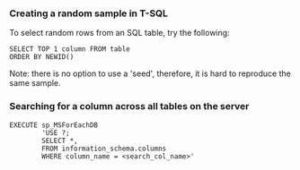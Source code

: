 ### Creating a random sample in T-SQL 

To select random rows from an SQL table, try the following: 

```
SELECT TOP 1 column FROM table 
ORDER BY NEWID()
```
Note: there is no option to use a 'seed', therefore, it is 
hard to reproduce the same sample.

### Searching for a column across all tables on the server

```
EXECUTE sp_MSForEachDB 
        'USE ?; 
        SELECT *, 
        FROM information_schema.columns
        WHERE column_name = <search_col_name>'
```

